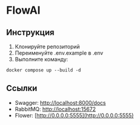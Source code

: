 # FlowAI

## Инструкция

1. Клонируйте репозиторий
2. Переименуйте .env.example в .env
3. Выполните команду:

```shell
docker compose up --build -d
```

## Ссылки

- Swagger: [http://localhost:8000/docs](http://localhost:8000/docs)
- RabbitMQ: [http://localhost:15672](http://localhost:15672)
- Flower: [http://0.0.0.0:5555](http://0.0.0.0:5555)
